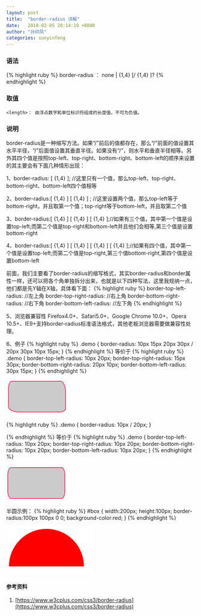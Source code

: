 ```yaml
---
layout: post
title:  "border-radius 详解"
date:   2018-02-05 20:14:19 +0800
author: "孙印凤"
categories: sunyinfeng
---
```

### 语法
{% highlight ruby %}
    border-radius ： none | <length>{1,4} [/ <length>{1,4} ]?
{% endhighlight %}

### 取值
    <length>： 由浮点数字和单位标识符组成的长度值。不可为负值。

### 说明

border-radius是一种缩写方法。如果“/”前后的值都存在，那么“/”前面的值设置其水平半径，“/”后面值设置其垂直半径。如果没有“/”，则水平和垂直半径相等。另外其四个值是按照top-left、top-right、bottom-right、bottom-left的顺序来设置的其主要会有下面几种情形出现：

1、border-radius: [ <length>{1,4} ]; //这里只有一个值，那么top-left、top-right、bottom-right、bottom-left四个值相等

2、border-radius:[ <length>{1,4} ]  [ <length>{1,4} ] ; //这里设置两个值，那么top-left等于bottom-right，并且取第一个值；top-right等于bottom-left，并且取第二个值

3、border-radius:[ <length>{1,4} ]   [ <length>{1,4} ]   [ <length>{1,4} ];//如果有三个值，其中第一个值是设置top-left;而第二个值是top-right和bottom-left并且他们会相等,第三个值是设置bottom-right

4、border-radius:[ <length>{1,4} ]   [ <length>{1,4} ]  [ <length>{1,4} ]   [ <length>{1,4} ];//如果有四个值，其中第一个值是设置top-left;而第二个值是top-right,第三个值bottom-right,第四个值是设置bottom-left

前面，我们主要看了border-radius的缩写格式，其实border-radius和border属性一样，还可以把各个角单独拆分出来，也就是以下四种写法，这里我规纳一点，他们都是先Y轴在X轴，具体看下面：
{% highlight ruby %}
    border-top-left-radius: <length>  <length>   //左上角
    border-top-right-radius: <length>  <length>  //右上角
    border-bottom-right-radius:<length>  <length>  //右下角
    border-bottom-left-radius:<length>  <length>   //左下角
{% endhighlight %}

5、浏览器兼容性
Firefox4.0+、Safari5.0+、Google Chrome 10.0+、Opera 10.5+、IE9+支持border-radius标准语法格式，其他老板浏览器需要做兼容性处理。

6、例子
{% highlight ruby %}
    .demo {
      border-radius: 10px 15px 20px 30px / 20px 30px 10px 15px;
    }
{% endhighlight %}
等价于
{% highlight ruby %}
    .demo {
      border-top-left-radius: 10px 20px;
      border-top-right-radius: 15px 30px;
      border-bottom-right-radius: 20px 10px;
      border-bottom-left-radius: 30px 15px;
    }
{% endhighlight %}

![效果如图所示](/assets/img/br1.png)

{% highlight ruby %}
    .demo {
      border-radius: 10px / 20px;
    }

{% endhighlight %}
等价于
{% highlight ruby %}
    .demo {
      border-top-left-radius: 10px 20px;
      border-top-right-radius: 10px 20px;
      border-bottom-right-radius: 10px 20px;
      border-bottom-left-radius: 10px 20px;
    }
{% endhighlight %}

![效果如图所示](/assets/img/br2.png)

半圆示例：
{% highlight ruby %}
 #box {
    width:200px;
    height:100px;
    border-radius:100px 100px 0 0;
    background-color:red;
}
{% endhighlight %}

![效果如图所示](/assets/img/br3.png)

#### 参考资料
1. [https://www.w3cplus.com/css3/border-radius](https://www.w3cplus.com/css3/border-radius)
